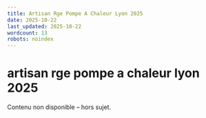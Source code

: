 ```yaml
---
title: Artisan Rge Pompe A Chaleur Lyon 2025
date: 2025-10-22
last_updated: 2025-10-22
wordcount: 13
robots: noindex
---
```


# artisan rge pompe a chaleur lyon 2025

Contenu non disponible – hors sujet.